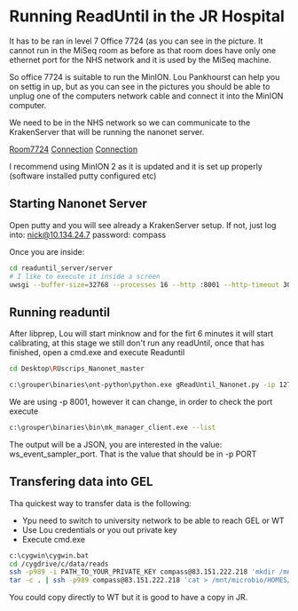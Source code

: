 # Running ReadUntil in the JR Hospital

It has to be ran in level 7 Office 7724 (as you can see in the picture. It cannot run in the MiSeq room as before as that room does have only one ethernet port for the NHS network and it is used by the MiSeq machine. 

So office 7724 is suitable to run the MinION. Lou Pankhourst can help you on settig in up, but as you can see in the pictures you should be able to unplug one of the computers network cable and connect it into the MinION computer.

We need to be in the NHS network so we can communicate to the KrakenServer that will be running the nanonet server.

[Room7724](pics/11.jpg)
[Connection](pics/22.jpg)
[Connection](pics/33.jpg)

I recommend using MinION 2 as it is updated and it is set up properly (software installed putty configured etc)

## Starting Nanonet Server
Open putty and you will see already a KrakenServer setup. If not, just log into:
nick@10.134.24.7
password: compass

Once you are inside:
```bash
cd readuntil_server/server
# I like to execute it inside a screen
uwsgi --buffer-size=32768 --processes 16 --http :8001 --http-timeout 3000 -w wsgi:app
```

## Running readuntil

After libprep, Lou will start minknow and for the firt 6 minutes it will start calibrating, at this stage we still don't run any readUntil, once that has finished, open a cmd.exe and execute Readuntil

```bash
cd Desktop\RUscrips_Nanonet_master 

c:\grouper\binaries\ont-python\python.exe gReadUntil_Nanonet.py -ip 127.0.0.1 -p 8001 -ip2 10.134.24.7 -p2 8001 -procs 16 -t 20 -skip
```

We are using -p 8001, however it can change, in order to check the port execute
```bash
c:\grouper\binaries\bin\mk_manager_client.exe --list

```

The output will be a JSON, you are interested in the value: ws_event_sampler_port. That is the value that should be in -p PORT

## Transfering data into GEL

Tha quickest way to transfer data is the following:

* Ypu need to switch to university network to be able to reach GEL or WT
* Use Lou credentials or you out private key
* Execute cmd.exe
```bash
c:\cygwin\cygwin.bat
cd /cygdrive/c/data/reads
ssh -p989 -i PATH_TO_YOUR_PRIVATE_KEY compass@83.151.222.218 'mkdir /mnt/microbio/HOMES/Nanopore/RUNNAME'
tar -c . | ssh -p989 compass@83.151.222.218 'cat > /mnt/microbio/HOMES/Nanopore/RUNNAME/reads.tar' 
```

You could copy directly to WT but it is good to have a copy in JR.
